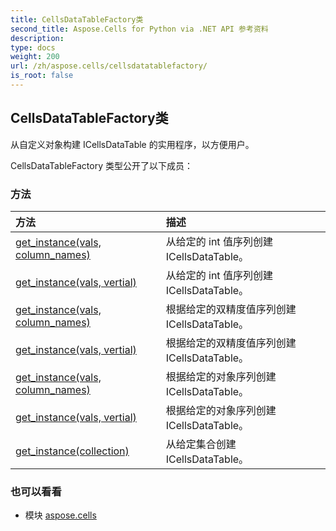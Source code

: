 ```yaml
---
title: CellsDataTableFactory类
second_title: Aspose.Cells for Python via .NET API 参考资料
description:
type: docs
weight: 200
url: /zh/aspose.cells/cellsdatatablefactory/
is_root: false
---
```

## CellsDataTableFactory类
从自定义对象构建 ICellsDataTable 的实用程序，以方便用户。



CellsDataTableFactory 类型公开了以下成员：

### 方法
|方法|描述|
| :- | :- |
| [get_instance(vals, column_names)](/cells/python-net/zh/aspose.cells/cellsdatatablefactory/get_instance/#list-list) |从给定的 int 值序列创建 ICellsDataTable。|
| [get_instance(vals, vertial)](/cells/python-net/zh/aspose.cells/cellsdatatablefactory/get_instance/#list-bool) |从给定的 int 值序列创建 ICellsDataTable。|
| [get_instance(vals, column_names)](/cells/python-net/zh/aspose.cells/cellsdatatablefactory/get_instance/#list-list) |根据给定的双精度值序列创建 ICellsDataTable。|
| [get_instance(vals, vertial)](/cells/python-net/zh/aspose.cells/cellsdatatablefactory/get_instance/#list-bool) |根据给定的双精度值序列创建 ICellsDataTable。|
| [get_instance(vals, column_names)](/cells/python-net/zh/aspose.cells/cellsdatatablefactory/get_instance/#list-list) |根据给定的对象序列创建 ICellsDataTable。|
| [get_instance(vals, vertial)](/cells/python-net/zh/aspose.cells/cellsdatatablefactory/get_instance/#list-bool) |根据给定的对象序列创建 ICellsDataTable。|
| [get_instance(collection)](/cells/python-net/zh/aspose.cells/cellsdatatablefactory/get_instance/#list) |从给定集合创建 ICellsDataTable。|



### 也可以看看
* 模块 [aspose.cells](..)
